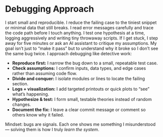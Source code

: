 # Debugging Approach

I start small and reproducible. I reduce the failing case to the tiniest snippet or minimal data that still breaks. I read error messages carefully and trace the code path before I touch anything. I test one hypothesis at a time, logging aggressively and writing tiny throwaway scripts. If I get stuck, I step away for five minutes or ask an AI assistant to critique my assumptions. My goal isn’t just to “make it pass” but to understand why it broke so I don’t see the same bug twice.
I approach debugging like detective work:
- **Reproduce first:** I narrow the bug down to a small, repeatable test case.
- **Check assumptions:** I confirm inputs, data types, and edge cases rather than assuming code flow.
- **Divide and conquer:** I isolate modules or lines to locate the failing section.
- **Logs + visualization:** I add targeted printouts or quick plots to “see” what’s happening.
- **Hypothesize & test:** I form small, testable theories instead of random changes.
- **Document the fix:** I leave a clear commit message or comment so others know why it failed.

Mindset: bugs are signals. Each one shows me something I misunderstood — solving them is how I truly *learn the system*.
